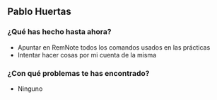 ## Pablo Huertas
### ¿Qué has hecho hasta ahora?
- Apuntar en RemNote todos los comandos usados en las prácticas
- Intentar hacer cosas por mi cuenta de la misma
### ¿Con qué problemas te has encontrado?
- Ninguno
<br><br>
